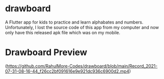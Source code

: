 # drawboard
A Flutter app for kids to practice and learn alphabates and numbers.
Unfortunately, I lost the source code of this app from my computer and now only have this released apk file which was on my mobile.


# Drawboard Preview 
(https://github.com/RahulMore-Codes/drawboard/blob/main/Record_2021-07-31-08-16-44_f26cc2bf091616e9e921dc936c6900d2.mp4)
